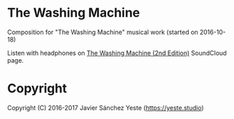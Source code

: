 # The Washing Machine

Composition for "The Washing Machine" musical work (started on 2016-10-18)

Listen with headphones on [The Washing Machine (2nd Edition)](<https://soundcloud.com/yeste-studio/the-washing-machine-2nd-edition>) SoundCloud page.

# Copyright

Copyright (C) 2016-2017 Javier Sánchez Yeste (<https://yeste.studio>)

